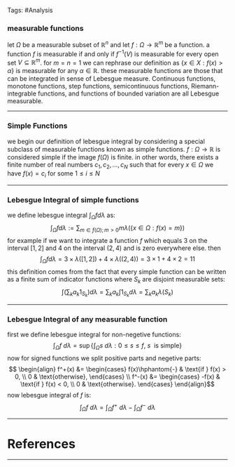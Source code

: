 Tags: #Analysis
### measurable functions
let $\Omega$ be a measurable subset of $\mathbb{R}^n$ and let $f: \Omega \to \mathbb{R}^m$
be a function. a function $f$ is measurable if and only if $f^{-1}(V)$ is measurable for every open set $V \subseteq \mathbb{R}^m$. for $m=n=1$ we can rephrase our definition as $\{x\in X : f(x) > \alpha\}$ is measurable for any $\alpha \in \mathbb{R}$.
these measurable functions are those that can be integrated in sense of Lebesgue measure. Continuous functions, monotone functions, step functions, semicontinuous functions, Riemann-integrable functions, and functions of bounded variation are all Lebesgue measurable.

---
### Simple Functions
we begin our definition of lebesgue integral by considering a special subclass of measurable functions known as simple functions.
$f: \Omega \to \mathbb{R}$ is considered simple if the image $f(\Omega)$ is finite. in other words, there exists a finite number of real numbers $c_1, c_2, \dots, c_N$ such that for every $x \in \Omega$ we have $f(x) = c_i$ for some $1 \le i \le N$

---
### Lebesgue Integral of simple functions
we define lebesgue integral $\int_\Omega f d\lambda$ as: $$\int_\Omega f d\lambda:= \sum_{m\in f(\Omega); m>0}m\lambda(\{x\in\Omega:f(x)=m\})$$
for example if we want to integrate a function $f$ which equals 3 on the interval $[1, 2]$ and 4 on the interval $(2, 4)$ and is zero everywhere else. then $$\int_\Omega fd\lambda = 3\times\lambda([1,2]) + 4\times\lambda((2,4)) = 3 \times 1 + 4 \times 2 = 11$$
this definition comes from the fact that every simple function can be written as a finite sum of indicator functions where $S_k$ are disjoint measurable sets:$$\int (\sum_k a_k 1_{S_k})d\lambda = \sum_ka_k\int 1_{S_k}d\lambda = \sum_ka_k\lambda(S_k)$$

---
### Lebesgue Integral of any measurable function
first we define lebesgue integral for non-negetive functions:$$\int_\Omega f\ d\lambda = \sup\{\int_\Omega s\ d\lambda : 0\le s\le f,\ s \ \text{ is simple}  \}$$
now for signed functions we split positive parts and negetive parts: $$
\begin{align}
f^+(x) &= \begin{cases} f(x)\hphantom{-} & \text{if } f(x) > 0, \\ 0 & \text{otherwise}, \end{cases} \\
f^-(x) &= \begin{cases} -f(x) & \text{if }  f(x) < 0, \\ 0 & \text{otherwise}. \end{cases}
\end{align}$$
now lebesgue integral of $f$ is: $$\int_\Omega f\ d\lambda = \int_\Omega f^+\ d\lambda - \int_\Omega f^-\ d\lambda$$


---
# References



---
